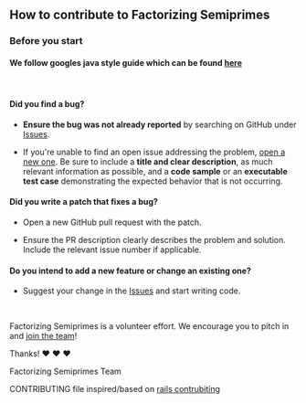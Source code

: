 ## How to contribute to Factorizing Semiprimes

### **Before you start**
#### We follow googles java style guide which can be found [here](https://google.github.io/styleguide/javaguide.html)

<br>

#### **Did you find a bug?**

* **Ensure the bug was not already reported** by searching on GitHub under [Issues](https://github.com/choyiny/factorizing-semiprimes/issues).

* If you're unable to find an open issue addressing the problem, [open a new one](https://github.com/choyiny/factorizing-semiprimes/issues/new). Be sure to include a **title and clear description**, as much relevant information as possible, and a **code sample** or an **executable test case** demonstrating the expected behavior that is not occurring.

#### **Did you write a patch that fixes a bug?**

* Open a new GitHub pull request with the patch.

* Ensure the PR description clearly describes the problem and solution. Include the relevant issue number if applicable.

#### **Do you intend to add a new feature or change an existing one?**

* Suggest your change in the [Issues](https://github.com/choyiny/factorizing-semiprimes/issues) and start writing code.

</br>

Factorizing Semiprimes is a volunteer effort. We encourage you to pitch in and [join the team](https://github.com/choyiny/factorizing-semiprimes/graphs/contributors)!

Thanks! :heart: :heart: :heart:

Factorizing Semiprimes Team

CONTRIBUTING file inspired/based on [rails contrubiting](https://github.com/rails/rails/blob/master/CONTRIBUTING.md)
